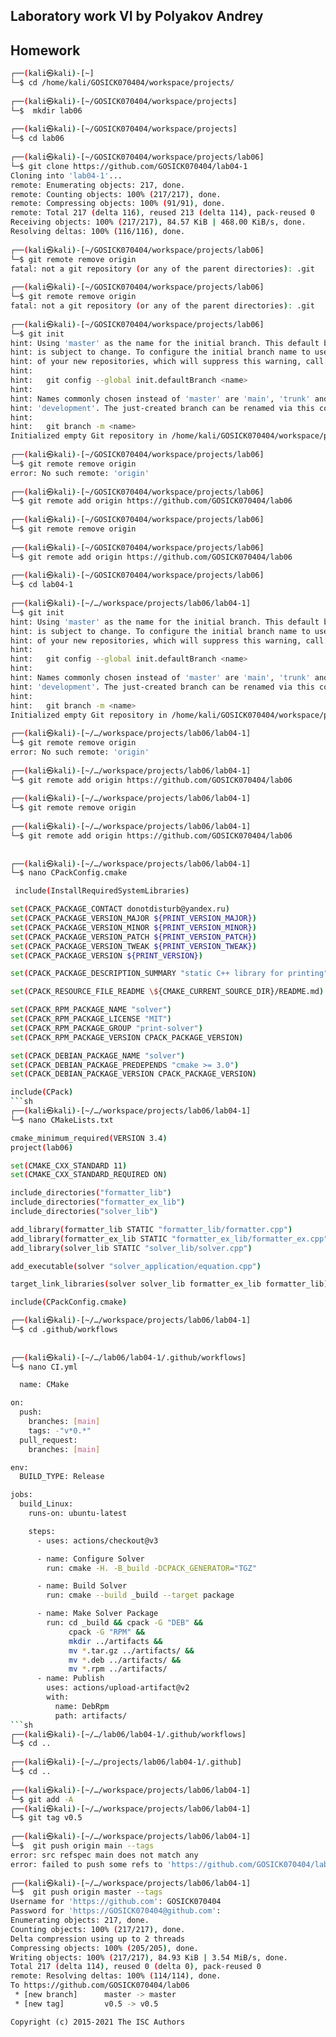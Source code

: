 ## Laboratory work VI by Polyakov Andrey


## Homework
```sh
┌──(kali㉿kali)-[~]
└─$ cd /home/kali/GOSICK070404/workspace/projects/
                                                                                                                                                                                                                                           
┌──(kali㉿kali)-[~/GOSICK070404/workspace/projects]
└─$  mkdir lab06
                                                                                                                                                                                                                                           
┌──(kali㉿kali)-[~/GOSICK070404/workspace/projects]
└─$ cd lab06                                      
                                                                                                                                                                                                                                           
┌──(kali㉿kali)-[~/GOSICK070404/workspace/projects/lab06]
└─$ git clone https://github.com/GOSICK070404/lab04-1
Cloning into 'lab04-1'...
remote: Enumerating objects: 217, done.
remote: Counting objects: 100% (217/217), done.
remote: Compressing objects: 100% (91/91), done.
remote: Total 217 (delta 116), reused 213 (delta 114), pack-reused 0
Receiving objects: 100% (217/217), 84.57 KiB | 468.00 KiB/s, done.
Resolving deltas: 100% (116/116), done.
                                                                                                                                                                                                                                           
┌──(kali㉿kali)-[~/GOSICK070404/workspace/projects/lab06]
└─$ git remote remove origin
fatal: not a git repository (or any of the parent directories): .git
                                                                                                                                                                                                                                           
┌──(kali㉿kali)-[~/GOSICK070404/workspace/projects/lab06]
└─$ git remote remove origin
fatal: not a git repository (or any of the parent directories): .git
                                                                                                                                                                                                                                           
┌──(kali㉿kali)-[~/GOSICK070404/workspace/projects/lab06]
└─$ git init                
hint: Using 'master' as the name for the initial branch. This default branch name
hint: is subject to change. To configure the initial branch name to use in all
hint: of your new repositories, which will suppress this warning, call:
hint: 
hint:   git config --global init.defaultBranch <name>
hint: 
hint: Names commonly chosen instead of 'master' are 'main', 'trunk' and
hint: 'development'. The just-created branch can be renamed via this command:
hint: 
hint:   git branch -m <name>
Initialized empty Git repository in /home/kali/GOSICK070404/workspace/projects/lab06/.git/
                                                                                                                                                                                                                                           
┌──(kali㉿kali)-[~/GOSICK070404/workspace/projects/lab06]
└─$ git remote remove origin
error: No such remote: 'origin'
                                                                                                                                                                                                                                           
┌──(kali㉿kali)-[~/GOSICK070404/workspace/projects/lab06]
└─$ git remote add origin https://github.com/GOSICK070404/lab06                    
                                                                                                                                                                                                                                           
┌──(kali㉿kali)-[~/GOSICK070404/workspace/projects/lab06]
└─$ git remote remove origin                                   
                                                                                                                                                                                                                                           
┌──(kali㉿kali)-[~/GOSICK070404/workspace/projects/lab06]
└─$ git remote add origin https://github.com/GOSICK070404/lab06
                                                                                                                                                                                                                                           
┌──(kali㉿kali)-[~/GOSICK070404/workspace/projects/lab06]
└─$ cd lab04-1
                                                                                                                                                                                                                                           
┌──(kali㉿kali)-[~/…/workspace/projects/lab06/lab04-1]
└─$ git init                                                   
hint: Using 'master' as the name for the initial branch. This default branch name
hint: is subject to change. To configure the initial branch name to use in all
hint: of your new repositories, which will suppress this warning, call:
hint: 
hint:   git config --global init.defaultBranch <name>
hint: 
hint: Names commonly chosen instead of 'master' are 'main', 'trunk' and
hint: 'development'. The just-created branch can be renamed via this command:
hint: 
hint:   git branch -m <name>
Initialized empty Git repository in /home/kali/GOSICK070404/workspace/projects/lab06/lab04-1/.git/
                                                                                                                                                                                                                                           
┌──(kali㉿kali)-[~/…/workspace/projects/lab06/lab04-1]
└─$ git remote remove origin                                   
error: No such remote: 'origin'
                                                                                                                                                                                                                                           
┌──(kali㉿kali)-[~/…/workspace/projects/lab06/lab04-1]
└─$ git remote add origin https://github.com/GOSICK070404/lab06
                                                                                                                                                                                                                                           
┌──(kali㉿kali)-[~/…/workspace/projects/lab06/lab04-1]
└─$ git remote remove origin                                   
                                                                                                                                                                                                                                           
┌──(kali㉿kali)-[~/…/workspace/projects/lab06/lab04-1]
└─$ git remote add origin https://github.com/GOSICK070404/lab06
                                                                                                                                                           ```
                                                                                                                                                           ```sh
┌──(kali㉿kali)-[~/…/workspace/projects/lab06/lab04-1]
└─$ nano CPackConfig.cmake
```
```sh
 include(InstallRequiredSystemLibraries)

set(CPACK_PACKAGE_CONTACT donotdisturb@yandex.ru)
set(CPACK_PACKAGE_VERSION_MAJOR ${PRINT_VERSION_MAJOR})
set(CPACK_PACKAGE_VERSION_MINOR ${PRINT_VERSION_MINOR})
set(CPACK_PACKAGE_VERSION_PATCH ${PRINT_VERSION_PATCH})
set(CPACK_PACKAGE_VERSION_TWEAK ${PRINT_VERSION_TWEAK})
set(CPACK_PACKAGE_VERSION ${PRINT_VERSION})

set(CPACK_PACKAGE_DESCRIPTION_SUMMARY "static C++ library for printing")

set(CPACK_RESOURCE_FILE_README \${CMAKE_CURRENT_SOURCE_DIR}/README.md)

set(CPACK_RPM_PACKAGE_NAME "solver")
set(CPACK_RPM_PACKAGE_LICENSE "MIT")
set(CPACK_RPM_PACKAGE_GROUP "print-solver")
set(CPACK_RPM_PACKAGE_VERSION CPACK_PACKAGE_VERSION)

set(CPACK_DEBIAN_PACKAGE_NAME "solver")
set(CPACK_DEBIAN_PACKAGE_PREDEPENDS "cmake >= 3.0")
set(CPACK_DEBIAN_PACKAGE_VERSION CPACK_PACKAGE_VERSION)

include(CPack)                                                                                                                                              ```
```sh
┌──(kali㉿kali)-[~/…/workspace/projects/lab06/lab04-1]
└─$ nano CMakeLists.txt
```
```sh
cmake_minimum_required(VERSION 3.4)
project(lab06)

set(CMAKE_CXX_STANDARD 11)
set(CMAKE_CXX_STANDARD_REQUIRED ON)

include_directories("formatter_lib")
include_directories("formatter_ex_lib")
include_directories("solver_lib")

add_library(formatter_lib STATIC "formatter_lib/formatter.cpp")
add_library(formatter_ex_lib STATIC "formatter_ex_lib/formatter_ex.cpp")
add_library(solver_lib STATIC "solver_lib/solver.cpp")

add_executable(solver "solver_application/equation.cpp")

target_link_libraries(solver solver_lib formatter_ex_lib formatter_lib)

include(CPackConfig.cmake)
```
```sh
┌──(kali㉿kali)-[~/…/workspace/projects/lab06/lab04-1]
└─$ cd .github/workflows
                                                                                                                                                            ```
                                                                                                                                                            ```sh
┌──(kali㉿kali)-[~/…/lab06/lab04-1/.github/workflows]
└─$ nano CI.yml
```
```sh
  name: CMake

on:
  push:
    branches: [main]
    tags: -"v*0.*"
  pull_request:
    branches: [main]

env:
  BUILD_TYPE: Release

jobs:
  build_Linux:
    runs-on: ubuntu-latest

    steps:
      - uses: actions/checkout@v3

      - name: Configure Solver
        run: cmake -H. -B_build -DCPACK_GENERATOR="TGZ"

      - name: Build Solver
        run: cmake --build _build --target package

      - name: Make Solver Package
        run: cd _build && cpack -G "DEB" &&
             cpack -G "RPM" &&
             mkdir ../artifacts &&
             mv *.tar.gz ../artifacts/ &&
             mv *.deb ../artifacts/ &&
             mv *.rpm ../artifacts/
      - name: Publish
        uses: actions/upload-artifact@v2
        with:
          name: DebRpm
          path: artifacts/                                                                                                                                  ```
```sh
┌──(kali㉿kali)-[~/…/lab06/lab04-1/.github/workflows]
└─$ cd .. 
                                                                                                                                                                                                                                           
┌──(kali㉿kali)-[~/…/projects/lab06/lab04-1/.github]
└─$ cd ..
                                                                                                                                                                                                                                           
┌──(kali㉿kali)-[~/…/workspace/projects/lab06/lab04-1]
└─$ git add -A                                                                                                                                                                                                 
┌──(kali㉿kali)-[~/…/workspace/projects/lab06/lab04-1]
└─$ git tag v0.5
                                                                                                                                                                                                                                           
┌──(kali㉿kali)-[~/…/workspace/projects/lab06/lab04-1]
└─$  git push origin main --tags
error: src refspec main does not match any
error: failed to push some refs to 'https://github.com/GOSICK070404/lab06'
                                                                                                                                                                                                                                           
┌──(kali㉿kali)-[~/…/workspace/projects/lab06/lab04-1]
└─$  git push origin master --tags
Username for 'https://github.com': GOSICK070404
Password for 'https://GOSICK070404@github.com': 
Enumerating objects: 217, done.
Counting objects: 100% (217/217), done.
Delta compression using up to 2 threads
Compressing objects: 100% (205/205), done.
Writing objects: 100% (217/217), 84.93 KiB | 3.54 MiB/s, done.
Total 217 (delta 114), reused 0 (delta 0), pack-reused 0
remote: Resolving deltas: 100% (114/114), done.
To https://github.com/GOSICK070404/lab06
 * [new branch]      master -> master
 * [new tag]         v0.5 -> v0.5
 ```
```
Copyright (c) 2015-2021 The ISC Authors
```
